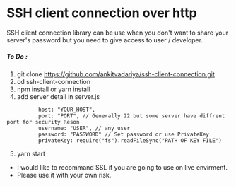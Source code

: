 # SSH client connection over http

SSH client connection library can be use when you don't want to share your server's password but you need to give access to user / developer.

##### To Do : 
  1. git clone https://github.com/ankitvadariya/ssh-client-connection.git
  2. cd ssh-client-connection
  3. npm install or yarn install
  4. add server detail in server.js
```
		  host: "YOUR_HOST",
		  port: "PORT", // Generally 22 but some server have diffrent port for security Reson
		  username: "USER", // any user
		  password: "PASSWORD" // Set password or use PrivateKey
		  privateKey: require("fs").readFileSync("PATH OF KEY FILE")
```
  5. yarn start

- I would like to recommand SSL if you are going to use on live envirment.
- Please use it with your own risk.
